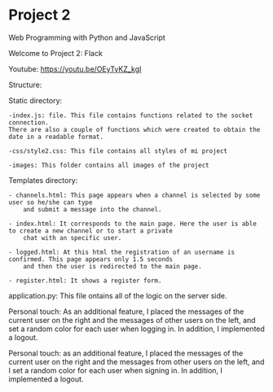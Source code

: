 # Project 2

Web Programming with Python and JavaScript

Welcome to Project 2: Flack

Youtube:
    https://youtu.be/OEyTyKZ_kgI

Structure:

Static directory:
    
    -index.js: file. This file contains functions related to the socket connection.
    There are also a couple of functions which were created to obtain the date in a readable format.
    
    -css/style2.css: This file contains all styles of mi project
    
    -images: This folder contains all images of the project


Templates directory:

    - channels.html: This page appears when a channel is selected by some user so he/she can type 
        and submit a message into the channel.

    - index.html: It corresponds to the main page. Here the user is able to create a new channel or to start a private
        chat with an specific user.

    - logged.html: At this html the registration of an username is confirmed. This page appears only 1.5 seconds 
        and then the user is redirected to the main page.

    - register.html: It shows a register form.


application.py: This file ontains all of the logic on the server side.

Personal touch: As an additional feature, I placed the messages of the current user on the right and the messages 
of other users on the left, and set a random color for each user when logging in. In addition, I implemented a logout.

Personal touch: as an additional feature, I placed the messages of the current user on the right and the messages
from other users on the left, and I set a random color for each user when signing in. In addition, I implemented a logout.